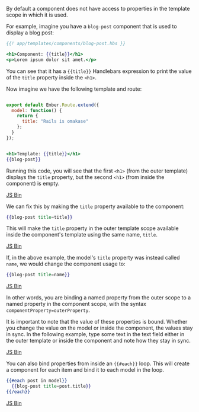 By default a component does not have access to properties in the
template scope in which it is used.

For example, imagine you have a `blog-post` component that is used to
display a blog post:

```handlebars
{{! app/templates/components/blog-post.hbs }}

<h1>Component: {{title}}</h1>
<p>Lorem ipsum dolor sit amet.</p>
```

You can see that it has a `{{title}}` Handlebars expression to print the
value of the `title` property inside the `<h1>`.

Now imagine we have the following template and route:

```app/routes/index.js

export default Ember.Route.extend({
  model: function() {
    return {
      title: "Rails is omakase"
    };
  }
});
```

```app/templates/index.hbs

<h1>Template: {{title}}</h1>
{{blog-post}}
```

Running this code, you will see that the first `<h1>` (from the outer
template) displays the `title` property, but the second `<h1>` (from
inside the component) is empty.

<a class="jsbin-embed" href="http://jsbin.com/wucabozico/1/embed?live">JS Bin</a>

We can fix this by making the `title` property available to the
component:

```handlebars
{{blog-post title=title}}
```

This will make the `title` property in the outer template scope
available inside the component's template using the same name, `title`.

<a class="jsbin-embed" href="http://jsbin.com/reyazoseru/2/embed?live">JS Bin</a>
<script src="http://static.jsbin.com/js/embed.js"></script>

If, in the above example, the model's `title` property was instead
called `name`, we would change the component usage to:

```handlebars
{{blog-post title=name}}
```

<a class="jsbin-embed" href="http://jsbin.com/wesuvozifo/2/embed?live">JS Bin</a>
<script src="http://static.jsbin.com/js/embed.js"></script>

In other words, you are binding a named property from the outer scope to
a named property in the component scope, with the syntax
`componentProperty=outerProperty`.

It is important to note that the value of these properties is bound.
Whether you change the value on the model or inside the component, the
values stay in sync. In the following example, type some text in the
text field either in the outer template or inside the component and note
how they stay in sync.

<a class="jsbin-embed" href="http://jsbin.com/cajarokava/1/embed?live">JS Bin</a>
<script src="http://static.jsbin.com/js/embed.js"></script>

You can also bind properties from inside an `{{#each}}` loop. This will
create a component for each item and bind it to each model in the loop.

```handlebars
{{#each post in model}}
  {{blog-post title=post.title}}
{{/each}}
```
<a class="jsbin-embed" href="http://jsbin.com/kobakujejo/1//embed?live">JS Bin</a>
<script src="http://static.jsbin.com/js/embed.js"></script>
